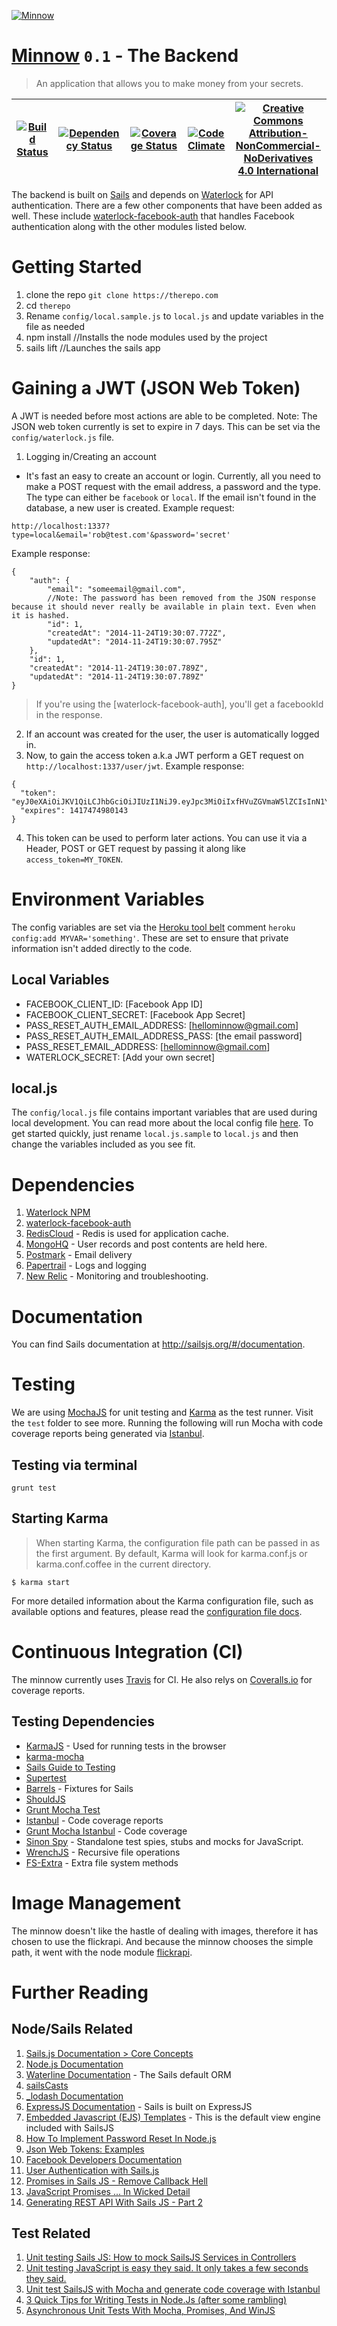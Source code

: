 [![Minnow][minnow-image]][minnow-url]
# [Minnow](minnow-url) `0.1` - The Backend

> An application that allows you to make money from your secrets. 

| [![Build Status][travis-image]][travis-url] | [![Dependency Status][dependency-image]][dependency-url] | [![Coverage Status][coverage-image]][coverage-url] | [![Code Climate][climate-image]][climate-url] | [![Creative Commons Attribution-NonCommercial-NoDerivatives 4.0 International][license-image]][license-url] | 
| ------ | ------ | ------ | ------ | ------ |


The backend is built on [Sails](http://sailsjs.org) and depends on [Waterlock](http://waterlock.ninja) for API authentication. There are a few other components that have been added as well. These include [waterlock-facebook-auth](https://github.com/davidrivera/waterlock-facebook-auth) that handles Facebook authentication along with the other modules listed below.

# Getting Started

1. clone the repo `git clone https://therepo.com`
1. cd `therepo`
1. Rename `config/local.sample.js` to `local.js` and update variables in the file as needed
1. npm install //Installs the node modules used by the project
1. sails lift //Launches the sails app


# Gaining a JWT (JSON Web Token)

A JWT is needed before most actions are able to be completed. Note: The JSON web token currently is set to expire in 7 days. This can be set via the `config/waterlock.js` file.

1. Logging in/Creating an account
- It's fast an easy to create an account or login. Currently, all you need to make a POST request with the email address, a password and the type. The type can either be `facebook` or `local`. If the email isn't found in the database, a new user is created. 
Example request:
```
http://localhost:1337?type=local&email='rob@test.com'&password='secret'
```
Example response:
```
{
    "auth": {
        "email": "someemail@gmail.com",
        //Note: The password has been removed from the JSON response because it should never really be available in plain text. Even when it is hashed.
        "id": 1,
        "createdAt": "2014-11-24T19:30:07.772Z",
        "updatedAt": "2014-11-24T19:30:07.795Z"
    },
    "id": 1,
    "createdAt": "2014-11-24T19:30:07.789Z",
    "updatedAt": "2014-11-24T19:30:07.789Z"
}
```
> If you're using the [waterlock-facebook-auth], you'll get a facebookId in the response.

2. If an account was created for the user, the user is automatically logged in.
3. Now, to gain the access token a.k.a JWT perform a GET request on `http://localhost:1337/user/jwt`.
Example response:
```
{
  "token": "eyJ0eXAiOiJKV1QiLCJhbGciOiJIUzI1NiJ9.eyJpc3MiOiIxfHVuZGVmaW5lZCIsInN1YiI6InNtYWxsIGFuZCBjdXJpb3VzIiwiYXVkIjoibWlubm93IiwiZXhwIjoxNDE3NDc0OTgwMTQzLCJuYmYiOjE0MTY4NzAxODAxNDQsImlhdCI6MTQxNjg3MDE4MDE0NCwianRpIjoiMDk0ZjBhMTAtNzQyZS0xMWU0LWFkYmMtMmY1ZWM4MmNhMzE0In0.LAq4n7SMjknE0umjQCwmMsmsyazjaueXP_QxIfC_p_0",
  "expires": 1417474980143
}
```
4. This token can be used to perform later actions. You can use it via a Header, POST or GET request by passing it along like `access_token=MY_TOKEN`.



# Environment Variables

The config variables are set via the [Heroku tool belt](https://toolbelt.heroku.com) comment `heroku config:add MYVAR='something'`. These are set to ensure that private information isn't added directly to the code. 

## Local Variables
- FACEBOOK_CLIENT_ID:                 [Facebook App ID]
- FACEBOOK_CLIENT_SECRET:             [Facebook App Secret]
- PASS_RESET_AUTH_EMAIL_ADDRESS:      [hellominnow@gmail.com]
- PASS_RESET_AUTH_EMAIL_ADDRESS_PASS: [the email password]
- PASS_RESET_EMAIL_ADDRESS:           [hellominnow@gmail.com]
- WATERLOCK_SECRET:                   [Add your own secret]

## local.js

The `config/local.js` file contains important variables that are used during local development. You can read more about the local config file [here](http://sailsjs.org/#/documentation/reference/sails.config/sails.config.local.html). To get started quickly, just rename `local.js.sample` to `local.js` and then change the variables included as you see fit.

# Dependencies 

1. [Waterlock NPM](https://www.npmjs.org/package/waterlock)
1. [waterlock-facebook-auth](https://github.com/davidrivera/waterlock-facebook-auth)
1. [RedisCloud](https://devcenter.heroku.com/articles/rediscloud) - Redis is used for application cache.
1. [MongoHQ](https://devcenter.heroku.com/articles/mongohq) - User records and post contents are held here.
1. [Postmark](https://addons.heroku.com/postmark) - Email delivery
1. [Papertrail](https://addons.heroku.com/papertrail) - Logs and logging
1. [New Relic](https://addons.heroku.com/newrelic) - Monitoring and troubleshooting.

# Documentation

You can find Sails documentation at <http://sailsjs.org/#/documentation>.

# Testing

We are using [MochaJS](http://mochajs.org) for unit testing and [Karma](http://karma-runner.github.io) as the test runner. Visit the `test` folder to see more. Running the following will run Mocha with code coverage reports being generated via [Istanbul](http://gotwarlost.github.io/istanbul/).

## Testing via terminal
```
grunt test
```

## Starting Karma

> When starting Karma, the configuration file path can be passed in as the first argument.
By default, Karma will look for karma.conf.js or karma.conf.coffee in the current directory.

```
$ karma start
```

For more detailed information about the Karma configuration file, such as available options and features, please read the [configuration file docs](http://karma-runner.github.io/0.12/config/configuration-file.html).


# Continuous Integration (CI)

The minnow currently uses [Travis](https://travis-ci.com/) for CI. He also relys on [Coveralls.io](https://coveralls.io) for coverage reports.

## Testing Dependencies

- [KarmaJS](http://karma-runner.github.io/0.12/index.html) - Used for running tests in the browser
- [karma-mocha](https://github.com/karma-runner/karma-mocha)
- [Sails Guide to Testing](http://sailsjs.org/#/documentation/concepts/Testing)
- [Supertest](https://github.com/tj/supertest)
- [Barrels](https://www.npmjs.org/package/barrels) - Fixtures for Sails
- [ShouldJS](https://github.com/shouldjs/should.js)
- [Grunt Mocha Test](https://github.com/pghalliday/grunt-mocha-test)
- [Istanbul](http://gotwarlost.github.io/istanbul/) - Code coverage reports
- [Grunt Mocha Istanbul](https://github.com/pocesar/grunt-mocha-istanbul) - Code coverage
- [Sinon Spy](http://sinonjs.org) - Standalone test spies, stubs and mocks for JavaScript.
- [WrenchJS](https://github.com/ryanmcgrath/wrench-js) - Recursive file operations
- [FS-Extra](https://github.com/jprichardson/node-fs-extra) - Extra file system methods

# Image Management

The minnow doesn't like the hastle of dealing with images, therefore it has chosen to use the flickrapi. And because the minnow chooses the simple path, it went with the node module [flickrapi](https://www.npmjs.org/package/flickrapi).

# Further Reading

## Node/Sails Related

1. [Sails.js Documentation > Core Concepts](http://sailsjs.org/#/documentation/concepts/)
1. [Node.js Documentation](http://nodejs.org/documentation/)
1. [Waterline Documentation](http://sailsjs.org/#/documentation/reference/waterline) - The Sails default ORM
1. [sailsCasts](http://irlnathan.github.io/sailscasts/)
1. [_lodash Documentation](http://devdocs.io/lodash/) 
1. [ExpressJS Documentation](http://expressjs.com/guide/error-handling.html) - Sails is built on ExpressJS
1. [Embedded Javascript (EJS) Templates](http://www.embeddedjs.com) - This is the default view engine included with SailsJS
1. [How To Implement Password Reset In Node.js](http://sahatyalkabov.com/how-to-implement-password-reset-in-nodejs/)
1. [Json Web Tokens: Examples](http://angular-tips.com/blog/2014/05/json-web-tokens-examples/)
1. [Facebook Developers Documentation](https://developers.facebook.com/)
1. [User Authentication with Sails.js](http://sethetter.com/user-authentication-with-sails-js/)
1. [Promises in Sails JS - Remove Callback Hell](http://maangalabs.com/blog/2014/08/23/promises-in-sails-js-remove-callback-hell/)
1. [JavaScript Promises ... In Wicked Detail](http://dailyjs.com/2014/02/20/promises-in-detail/)
1. [Generating REST API With Sails JS - Part 2](http://maangalabs.com/blog/2014/07/26/generating-rest-api-with-sails-js-part-2/)

## Test Related

1. [Unit testing Sails JS: How to mock SailsJS Services in Controllers](https://blog.sergiocruz.me/unit-testing-sails-js-how-to-mock-sailsjs-services-in-controllers/)
1. [Unit testing JavaScript is easy they said. It only takes a few seconds they said.](https://blog.sergiocruz.me/unit-test-sailsjs-with-mocha-and-instanbul-for-code-coverage/)
1. [Unit test SailsJS with Mocha and generate code coverage with Istanbul](https://blog.sergiocruz.me/unit-test-sailsjs-with-mocha-and-instanbul-for-code-coverage/)
1. [3 Quick Tips for Writing Tests in Node.Js (after some rambling)](http://niallohiggins.com/2012/03/28/3-quick-tips-for-writing-tests-in-nodejs/)
1. [Asynchronous Unit Tests With Mocha, Promises, And WinJS](http://lostechies.com/derickbailey/2012/08/17/asynchronous-unit-tests-with-mocha-promises-and-winjs/)

[license-image]: http://img.shields.io/badge/license-BY--NC--ND%204.0-blue.svg?style=flat
[license-url]: LICENSE

[travis-url]: https://magnum.travis-ci.com/robksawyer/minnow-back
[travis-image]: https://magnum.travis-ci.com/robksawyer/minnow-back.svg?token=tu1UvVgnNuKF7LkzqttM&branch=master&style=flat

[dependency-image]: https://gemnasium.com/8a83683bf41d385f992e7399998ad722.svg?style=flat
[dependency-url]: https://gemnasium.com/robksawyer/minnow-back

[coverage-image]: http://img.shields.io/coveralls/robksawyer/minnow-back/master.svg?style=flat
[coverage-url]: https://coveralls.io/r/robksawyer/minnow-back?branch=master

[minnow-image]: http://s17.postimg.org/7yzn6tinz/big_minnow_logo_500.png
[minnow-url]: http://getminnow.com/

[climate-image]: https://codeclimate.com/repos/54764e11e30ba02095004001/badges/da65b9e693df1becc355/gpa.svg
[climate-url]: https://codeclimate.com/repos/54764e11e30ba02095004001/feed
